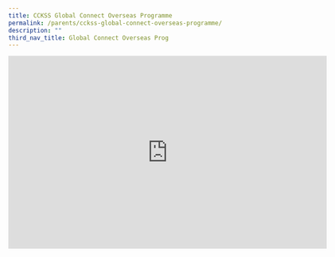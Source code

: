 ```yaml
---
title: CCKSS Global Connect Overseas Programme
permalink: /parents/cckss-global-connect-overseas-programme/
description: ""
third_nav_title: Global Connect Overseas Prog
---
```

<iframe src="https://docs.google.com/presentation/d/e/2PACX-1vRIh8zAbGeWB5q8Z_pmcQDZACxpJ71IRLg6z5nCB17xJxyBrxA3RbX148l6pc4UiQ/embed?start=true&amp;loop=true&amp;delayms=5000" frameborder="0" width="640" height="389" allowfullscreen="true"></iframe>